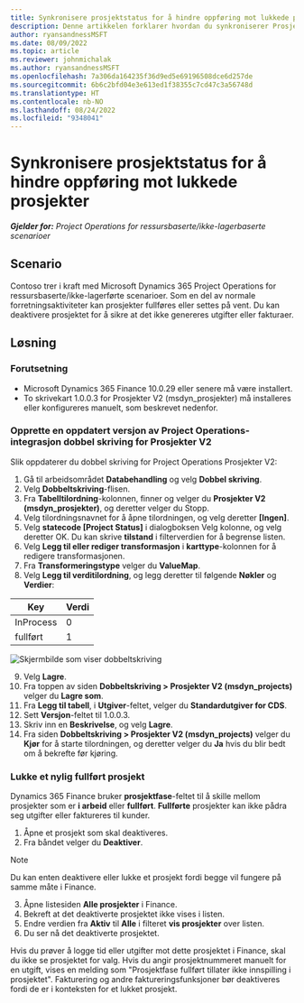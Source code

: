 ```yaml
---
title: Synkronisere prosjektstatus for å hindre oppføring mot lukkede prosjekter
description: Denne artikkelen forklarer hvordan du synkroniserer Prosjektstatus for å hindre oppføring mot inaktive eller lukkede prosjekter.
author: ryansandnessMSFT
ms.date: 08/09/2022
ms.topic: article
ms.reviewer: johnmichalak
ms.author: ryansandnessMSFT
ms.openlocfilehash: 7a306da164235f36d9ed5e69196508dce6d257de
ms.sourcegitcommit: 6b6c2bfd04e3e613ed1f38355c7cd47c3a56748d
ms.translationtype: HT
ms.contentlocale: nb-NO
ms.lasthandoff: 08/24/2022
ms.locfileid: "9348041"
---
```

# <a name="sync-project-status-to-prevent-entry-against-closed-projects"></a>Synkronisere prosjektstatus for å hindre oppføring mot lukkede prosjekter

_**Gjelder for:** Project Operations for ressursbaserte/ikke-lagerbaserte scenarioer_

## <a name="scenario"></a>Scenario

Contoso trer i kraft med Microsoft Dynamics 365 Project Operations for ressursbaserte/ikke-lagerførte scenarioer. Som en del av normale forretningsaktiviteter kan prosjekter fullføres eller settes på vent. Du kan deaktivere prosjektet for å sikre at det ikke genereres utgifter eller fakturaer.

## <a name="solution"></a>Løsning

### <a name="prerequisites"></a>Forutsetning

-   Microsoft Dynamics 365 Finance 10.0.29 eller senere må være installert.
-   To skrivekart 1.0.0.3 for Prosjekter V2 (msdyn\_prosjekter) må installeres eller konfigureres manuelt, som beskrevet nedenfor.

### <a name="create-an-updated-version-of-the-project-operations-integration-projects-v2-dual-write-map"></a>Opprette en oppdatert versjon av Project Operations-integrasjon dobbel skriving for Prosjekter V2

Slik oppdaterer du dobbel skriving for Project Operations Prosjekter V2:

1. Gå til arbeidsområdet **Databehandling** og velg **Dobbel skriving**.
2. Velg **Dobbeltskriving**-flisen.
3. Fra **Tabelltilordning**-kolonnen, finner og velger du **Prosjekter V2 (msdyn\_prosjekter)**, og deretter velger du Stopp.
4. Velg tilordningsnavnet for å åpne tilordningen, og velg deretter **[Ingen]**.
5. Velg **statecode \[Project Status\]** i dialogboksen Velg kolonne, og velg deretter OK. Du kan skrive **tilstand** i filterverdien for å begrense listen.
6.  Velg **Legg til eller rediger transformasjon** i **karttype**-kolonnen for å redigere transformasjonen.
7.  Fra **Transformeringstype** velger du **ValueMap**.
8.  Velg **Legg til verditilordning**, og legg deretter til følgende **Nøkler** og **Verdier**:

   Key       | Verdi 
   ----------|-------
   InProcess | 0     
   fullført | 1     

![Skjermbilde som viser dobbeltskriving](media/projectstage-dw-mapping.png)

9. Velg **Lagre**.
10. Fra toppen av siden **Dobbeltskriving > Prosjekter V2 (msdyn_projects)** velger du **Lagre som**.
11. Fra **Legg til tabell**, i **Utgiver**-feltet, velger du **Standardutgiver for CDS**.
12. Sett **Versjon**-feltet til 1.0.0.3.
13. Skriv inn en **Beskrivelse**, og velg **Lagre**.
14. Fra siden **Dobbeltskriving > Prosjekter V2 (msdyn_projects)** velger du **Kjør** for å starte tilordningen, og deretter velger du **Ja** hvis du blir bedt om å bekrefte før kjøring. 

### <a name="close-a-newly-completed-project"></a>Lukke et nylig fullført prosjekt

Dynamics 365 Finance bruker **prosjektfase**-feltet til å skille mellom prosjekter som er **i arbeid** eller **fullført**. **Fullførte** prosjekter kan ikke pådra seg utgifter eller faktureres til kunder.

1. Åpne et prosjekt som skal deaktiveres.
2. Fra båndet velger du **Deaktiver**.

> [!NOTE]
> Du kan enten deaktivere eller lukke et prosjekt fordi begge vil fungere på samme måte i Finance.

3. Åpne listesiden **Alle prosjekter** i Finance.
4. Bekreft at det deaktiverte prosjektet ikke vises i listen.
5. Endre verdien fra **Aktiv** til **Alle** i filteret **vis prosjekter** over listen.
6. Du ser nå det deaktiverte prosjektet.

Hvis du prøver å logge tid eller utgifter mot dette prosjektet i Finance, skal du ikke se prosjektet for valg. Hvis du angir prosjektnummeret manuelt for en utgift, vises en melding som "Prosjektfase fullført tillater ikke innspilling i prosjektet". Fakturering og andre faktureringsfunksjoner bør deaktiveres fordi de er i konteksten for et lukket prosjekt.

